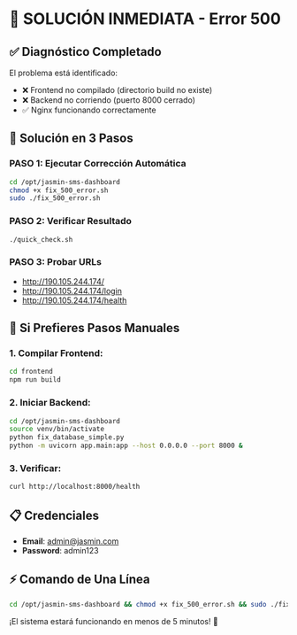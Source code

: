 # 🎯 SOLUCIÓN INMEDIATA - Error 500

## ✅ Diagnóstico Completado

El problema está identificado:
- ❌ Frontend no compilado (directorio build no existe)
- ❌ Backend no corriendo (puerto 8000 cerrado)
- ✅ Nginx funcionando correctamente

## 🚀 Solución en 3 Pasos

### **PASO 1: Ejecutar Corrección Automática**
```bash
cd /opt/jasmin-sms-dashboard
chmod +x fix_500_error.sh
sudo ./fix_500_error.sh
```

### **PASO 2: Verificar Resultado**
```bash
./quick_check.sh
```

### **PASO 3: Probar URLs**
- http://190.105.244.174/
- http://190.105.244.174/login
- http://190.105.244.174/health

## 🔧 Si Prefieres Pasos Manuales

### **1. Compilar Frontend:**
```bash
cd frontend
npm run build
```

### **2. Iniciar Backend:**
```bash
cd /opt/jasmin-sms-dashboard
source venv/bin/activate
python fix_database_simple.py
python -m uvicorn app.main:app --host 0.0.0.0 --port 8000 &
```

### **3. Verificar:**
```bash
curl http://localhost:8000/health
```

## 📋 Credenciales

- **Email**: admin@jasmin.com
- **Password**: admin123

## ⚡ Comando de Una Línea

```bash
cd /opt/jasmin-sms-dashboard && chmod +x fix_500_error.sh && sudo ./fix_500_error.sh
```

¡El sistema estará funcionando en menos de 5 minutos! 🚀